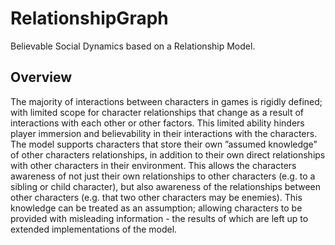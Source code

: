 # RelationshipGraph
Believable Social Dynamics based on a Relationship Model.

## Overview
The majority of interactions between characters in games is rigidly defined; with limited scope for 
character relationships that change as a result of interactions with each other or other factors. 
This limited ability hinders player immersion and believability in their interactions with the characters. 
The model supports characters that store their own ”assumed knowledge” of other characters relationships, 
in addition to their own direct relationships with other characters in their environment. 
This allows the characters awareness of not just their own relationships to other characters 
(e.g. to a sibling or child character), but also awareness of the relationships between other characters 
(e.g. that two other characters may be enemies). This knowledge can be treated as an assumption; 
allowing characters to be provided with misleading information - the results of which are left up 
to extended implementations of the model.
